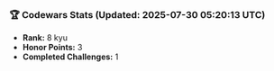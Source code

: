 ### 🏆 Codewars Stats (Updated: 2025-07-30 05:20:13 UTC)

- **Rank:** 8 kyu
- **Honor Points:** 3
- **Completed Challenges:** 1
